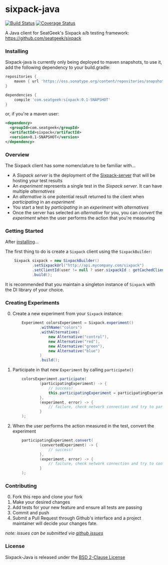 # sixpack-java

[![Build Status](https://travis-ci.org/seatgeek/sixpack-java.svg?branch=master)](https://travis-ci.org/seatgeek/sixpack-java) [![Coverage Status](https://coveralls.io/repos/seatgeek/sixpack-java/badge.svg?branch=master&service=github&t=rRY7ax)](https://coveralls.io/github/seatgeek/sixpack-java?branch=master)

A Java client for SeatGeek's Sixpack a/b testing framework: https://github.com/seatgeek/sixpack

### Installing

Sixpack-java is currently only being deployed to maven snapshots, to use it, add the following dependency to your build.gradle:

```groovy
repositories {
    maven { url 'https://oss.sonatype.org/content/repositories/snapshots' }
}

dependencies {
    compile 'com.seatgeek:sixpack:0.1-SNAPSHOT'
}
```

or, if you're a maven user:

```xml
<dependency>
  <groupId>com.seatgeek</groupId>
  <artifactId>sixpack</artifactId>
  <version>0.1-SNAPSHOT</version>
</dependency>
```

### Overview

The Sixpack client has some nomenclature to be familiar with...

- A _Sixpack server_ is the deployment of the [Sixpack-server](https://github.com/seatgeek/sixpack)
    that will be hosting your test results
- An _experiment_ represents a single test in the _Sixpack server_. It can have multiple _alternatives_
- An _alternative_ is one potential result returned to the client when _participating_ in an _experiment_
- You start a test by _participating_ in an _experiment_ with _alternatives_
- Once the server has selected an _alternative_ for you, you can _convert_ the _experiment_ when the user
    performs the action that you're measuring

### Getting Started

After [installing](#installing)...

The first thing to do is create a `Sixpack` client using the `SixpackBuilder`:

```java
    Sixpack sixpack = new SixpackBuilder()
            .setSixpackUrl("http://api.mycompany.com/sixpack")
            .setClientId(user != null ? user.sixpackId : getCachedClientId())
            .build();
```

It is recommended that you maintain a singleton instance of `Sixpack` with the DI library of your choice.

### Creating Experiments

0. Create a new experiment from your `Sixpack` instance:

    ```java
        Experiment colorsExperiment = Sixpack.experiment()
                .withName("colors")
                .withAlternatives(
                    new Alternative("control"),
                    new Alternative("red"),
                    new Alternative("green"),
                    new Alternative("blue")
                )
                .build();
    ```
0. Participate in that new `Experiment` by calling `participate()`

    ```java
        colorsExperiment.participate(
                (participatingExperiment) -> {
                    // success!
                    this.participatingExperiment = participatingExperiment;
                },
                (experiment, error) -> {
                    // failure, check network connection and try to participate again or fallback to a default
                }
        );
    ```
0. When the user performs the action measured in the test, convert the experiment

    ```java
        participatingExperiment.convert(
                (convertedExperiment) -> {
                    // success!
                },
                (experiment, error) -> {
                    // failure, check network connection and try to convert again
                }
        );
    ```

### Contributing

0. Fork this repo and clone your fork
0. Make your desired changes
0. Add tests for your new feature and ensure all tests are passing
0. Commit and push
0. Submit a Pull Request through Github's interface and a project maintainer will decide your changes
    fate.

_note: issues can be submitted via [github issues](https://github.com/seatgeek/sixpack-java/issues/new)_

### License

Sixpack-Java is released under the [BSD 2-Clause License](http://opensource.org/licenses/BSD-2-Clause)
